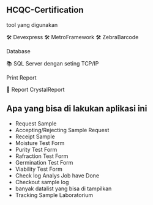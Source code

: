 ## HCQC-Certification
<p>tool yang digunakan</p>
🛠 Devexpress
🛠 MetroFramework
🛠 ZebraBarcode
<p>Database</p>
📚 SQL Server dengan seting TCP/IP
<p>Print Report</p>
📄 Report CrystalReport


## Apa yang bisa di lakukan aplikasi ini

* Request Sample
* Accepting/Rejecting Sample Request
* Receipt Sample
* Moisture Test Form 
* Purity Test Form 
* Rafraction Test Form 
* Germination Test Form
* Viability Test Form
* Check log Analys Job have Done
* Checkout sample log
* banyak datalist yang bisa di tampilkan
* Tracking Sample Laboratorium
